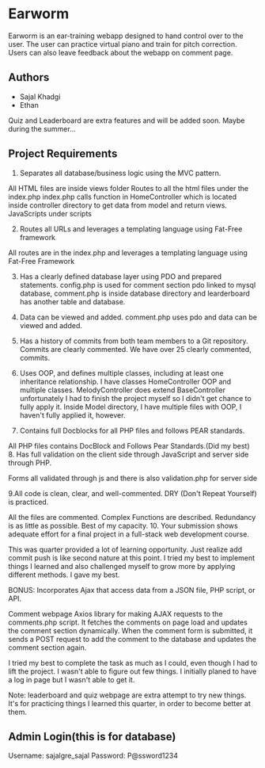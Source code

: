 # Earworm

Earworm is an ear-training webapp designed to hand control over to the user. The user can practice virtual piano and 
train for pitch correction. Users can also leave feedback about the webapp on comment page.

## Authors


- Sajal Khadgi
- Ethan


Quiz and Leaderboard are extra features and will be added soon. Maybe during the summer...


## Project Requirements
1. Separates all database/business logic using the MVC pattern.

All HTML files are inside views folder
Routes to all the html files under the index.php
index.php calls function in HomeController which is located inside controller directory to get data from model and return views.
JavaScripts under scripts

2. Routes all URLs and leverages a templating language using Fat-Free framework

All routes are in the index.php and leverages a templating language using Fat-Free Framework

3. Has a clearly defined database layer using PDO and prepared statements.
config.php is used for comment section  pdo linked to mysql database, comment.php is inside database directory and learderboard has another table and database.


4. Data can be viewed and added.
comment.php uses pdo and data can be viewed and added.

5. Has a history of commits from both team members to a Git repository. Commits are clearly commented.
 We have over 25 clearly commented, commits.

6. Uses OOP, and defines multiple classes, including at least one inheritance relationship.
I have classes HomeController OOP and multiple classes. MelodyController does extend BaseController
unfortunately I had to finish the project myself so I didn't get chance to fully apply it.
Inside Model directory, I have multiple files with OOP, I haven't fully applied it, however. 

7. Contains full Docblocks for all PHP files and follows PEAR standards.

All PHP files contains DocBlock and Follows Pear Standards.(Did my best)
8. Has full validation on the client side through JavaScript and server side through PHP.

Forms all validated through js and there is also validation.php for server side

9.All code is clean, clear, and well-commented. DRY (Don't Repeat Yourself) is practiced.

All the files are commented. Complex Functions are described. Redundancy is as little as possible. Best of my capacity.
10. Your submission shows adequate effort for a final project in a full-stack web development course.

This was quarter provided a lot of learning opportunity. Just realize add commit push is like second nature at this point.
I tried my best to implement things I learned and also challenged myself to grow more by applying different methods.
I gave my best. 

BONUS: Incorporates Ajax that access data from a JSON file, PHP script, or API.

Comment webpage Axios library for making AJAX requests to the comments.php script. It fetches the comments on page load and updates the comment section dynamically. When the comment form is submitted, it sends a POST request to add the comment to the database and updates the comment section again.

I tried my best to complete the task as much as I could, even though I had to lift the project.
I wasn't able to figure out few things. I initially planed to have a log in page but I wasn't able to 
get it. 

Note: leaderboard and quiz webpage are extra attempt to try new things.
It's for practicing things I learned this quarter, in order to become better at them.
## Admin Login(this is for database)

Username: sajalgre_sajal
Password: P@ssword1234
